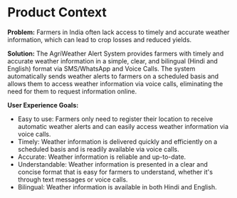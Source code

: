 # Product Context

**Problem:** Farmers in India often lack access to timely and accurate weather information, which can lead to crop losses and reduced yields.

**Solution:** The AgriWeather Alert System provides farmers with timely and accurate weather information in a simple, clear, and bilingual (Hindi and English) format via SMS/WhatsApp and Voice Calls. The system automatically sends weather alerts to farmers on a scheduled basis and allows them to access weather information via voice calls, eliminating the need for them to request information online.

**User Experience Goals:**

*   Easy to use: Farmers only need to register their location to receive automatic weather alerts and can easily access weather information via voice calls.
*   Timely: Weather information is delivered quickly and efficiently on a scheduled basis and is readily available via voice calls.
*   Accurate: Weather information is reliable and up-to-date.
*   Understandable: Weather information is presented in a clear and concise format that is easy for farmers to understand, whether it's through text messages or voice calls.
*   Bilingual: Weather information is available in both Hindi and English.
